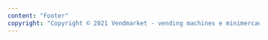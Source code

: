 ```yaml
---
content: "Footer"
copyright: "Copyright © 2021 Vendmarket - vending machines e minimercados"
---
```

